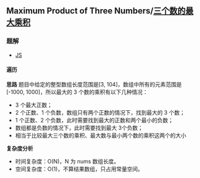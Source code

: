 ## Maximum Product of Three Numbers/[三个数的最大乘积](https://leetcode-cn.com/problems/maximum-product-of-three-numbers/)

### 题解
+ [JS](../../codes/js/problems/640/628-e-mpotn.js)
#### 遍历
**思路**
题目中给定的整型数组长度范围是[3, 104]，数组中所有的元素范围是[-1000, 1000]，所以最大的 3 个数的乘积有以下几种情况：
+ 3 个最大正数；
+ 2 个正数、1 个负数，数组只有两个正数的情况下，找到最大的 3 个数；
+ 1 个正数、2 个负数，此时需要找到最大的正数和两个最小的负数；
+ 数组都是负数的情况下，此时需要找到最大 3个负数；
+ 相当于比较最大三个数的乘积、最大数与最小两个数的乘积这两个的大小

**复杂度分析**
+ 时间复杂度：O(N)，N 为 nums 数组长度。
+ 空间复杂度：O(1)，不算结果数组，只占用常量空间。